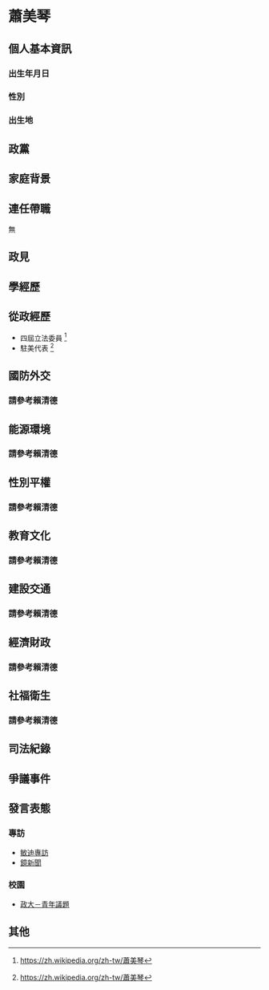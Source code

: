 # 蕭美琴

## 個人基本資訊

### 出生年月日

### 性別

### 出生地

## 政黨

## 家庭背景

## 連任帶職

無

## 政見

## 學經歷

## 從政經歷

- 四屆立法委員 [^1]
- 駐美代表 [^1]

[^1]: https://zh.wikipedia.org/zh-tw/蕭美琴

## 國防外交

### 請參考賴清德

## 能源環境

### 請參考賴清德

## 性別平權

### 請參考賴清德

## 教育文化

### 請參考賴清德

## 建設交通

### 請參考賴清德

## 經濟財政

### 請參考賴清德

## 社福衛生

### 請參考賴清德

## 司法紀錄

## 爭議事件

## 發言表態

### 專訪

- [敏迪專訪](https://www.youtube.com/watch?v=MfbV62jDA0s)
- [鏡新聞](https://www.youtube.com/watch?v=TDkMh__Q3I4)
### 校園
- [政大－青年議題](https://www.youtube.com/watch?v=PZvg56-ezlM)

## 其他
